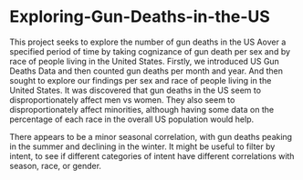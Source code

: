 # Exploring-Gun-Deaths-in-the-US
This project seeks to explore the number of gun deaths in the US Aover a specified period of time by taking cognizance of gun death per sex and by race of people living in the United States. Firstly, we introduced US Gun Deaths Data and then counted gun deaths per month and year. And then sought to explore our findings per sex and race of people living in the United States. It was discovered that gun deaths in the US seem to disproportionately affect men vs women. They also seem to disproportionately affect minorities, although having some data on the percentage of each race in the overall US population would help.

There appears to be a minor seasonal correlation, with gun deaths peaking in the summer and declining in the winter. It might be useful to filter by intent, to see if different categories of intent have different correlations with season, race, or gender.
